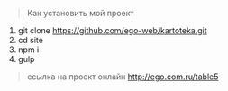 > Как установить мой проект

1. git clone https://github.com/ego-web/kartoteka.git
2. cd site
4. npm i
5. gulp

> ссылка на проект онлайн  http://ego.com.ru/table5
